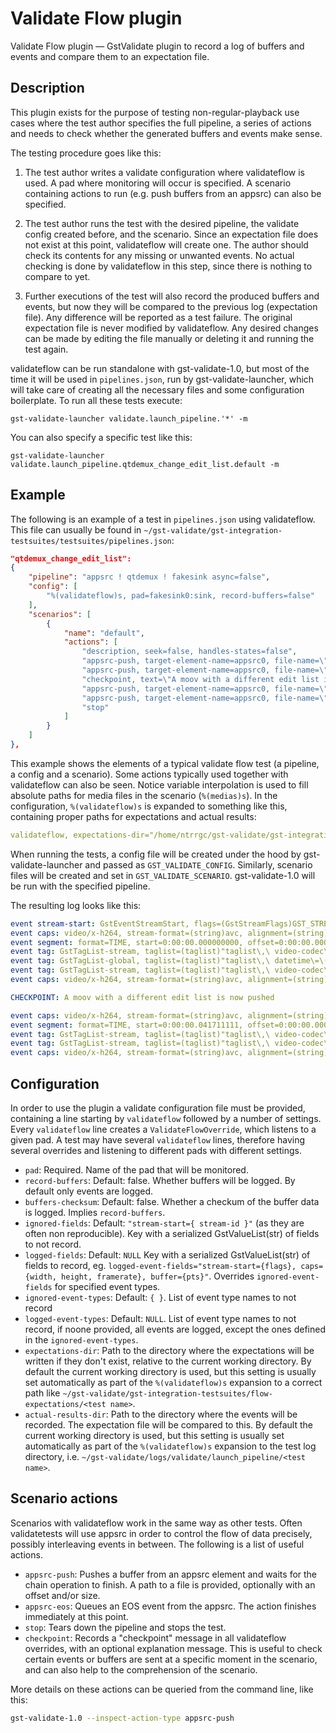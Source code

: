 # Validate Flow plugin

Validate Flow plugin &mdash; GstValidate plugin to record a log of buffers and events and compare them to an expectation file.

## Description

This plugin exists for the purpose of testing non-regular-playback use cases where the test author specifies the full pipeline, a series of actions and needs to check whether the generated buffers and events make sense.

The testing procedure goes like this:

1. The test author writes a validate configuration where validateflow is used. A pad where monitoring will occur is specified. A scenario containing actions to run (e.g. push buffers from an appsrc) can also be specified.

2. The test author runs the test with the desired pipeline, the validate config created before, and the scenario. Since an expectation file does not exist at this point, validateflow will create one. The author should check its contents for any missing or unwanted events. No actual checking is done by validateflow in this step, since there is nothing to compare to yet.

3. Further executions of the test will also record the produced buffers and events, but now they will be compared to the previous log (expectation file). Any difference will be reported as a test failure. The original expectation file is never modified by validateflow. Any desired changes can be made by editing the file manually or deleting it and running the test again.

validateflow can be run standalone with gst-validate-1.0, but most of the time it will be used in `pipelines.json`, run by gst-validate-launcher, which will take care of creating all the necessary files and some configuration boilerplate. To run all these tests execute:

    gst-validate-launcher validate.launch_pipeline.'*' -m

You can also specify a specific test like this:

    gst-validate-launcher validate.launch_pipeline.qtdemux_change_edit_list.default -m

## Example

The following is an example of a test in `pipelines.json` using validateflow. This file can usually be found in `~/gst-validate/gst-integration-testsuites/testsuites/pipelines.json`:

``` json
"qtdemux_change_edit_list":
{
    "pipeline": "appsrc ! qtdemux ! fakesink async=false",
    "config": [
        "%(validateflow)s, pad=fakesink0:sink, record-buffers=false"
    ],
    "scenarios": [
        {
            "name": "default",
            "actions": [
                "description, seek=false, handles-states=false",
                "appsrc-push, target-element-name=appsrc0, file-name=\"%(medias)s/fragments/car-20120827-85.mp4/init.mp4\"",
                "appsrc-push, target-element-name=appsrc0, file-name=\"%(medias)s/fragments/car-20120827-85.mp4/media1.mp4\"",
                "checkpoint, text=\"A moov with a different edit list is now pushed\"",
                "appsrc-push, target-element-name=appsrc0, file-name=\"%(medias)s/fragments/car-20120827-86.mp4/init.mp4\"",
                "appsrc-push, target-element-name=appsrc0, file-name=\"%(medias)s/fragments/car-20120827-86.mp4/media2.mp4\"",
                "stop"
            ]
        }
    ]
},
```

This example shows the elements of a typical validate flow test (a pipeline, a config and a scenario). Some actions typically used together with validateflow can also be seen. Notice variable interpolation is used to fill absolute paths for media files in the scenario (`%(medias)s`). In the configuration, `%(validateflow)s` is expanded to something like this, containing proper paths for expectations and actual results:

``` yaml
validateflow, expectations-dir="/home/ntrrgc/gst-validate/gst-integration-testsuites/flow-expectations/qtdemux_change_edit_list", actual-results-dir="/home/ntrrgc/gst-validate/logs/validate/launch_pipeline/qtdemux_change_edit_list"
```

When running the tests, a config file will be created under the hood by gst-validate-launcher and passed as `GST_VALIDATE_CONFIG`. Similarly, scenario files will be created and set in `GST_VALIDATE_SCENARIO`. gst-validate-1.0 will be run with the specified pipeline.

The resulting log looks like this:

``` yaml
event stream-start: GstEventStreamStart, flags=(GstStreamFlags)GST_STREAM_FLAG_NONE, group-id=(uint)1;
event caps: video/x-h264, stream-format=(string)avc, alignment=(string)au, level=(string)2.1, profile=(string)main, codec_data=(buffer)014d4015ffe10016674d4015d901b1fe4e1000003e90000bb800f162e48001000468eb8f20, width=(int)426, height=(int)240, pixel-aspect-ratio=(fraction)1/1;
event segment: format=TIME, start=0:00:00.000000000, offset=0:00:00.000000000, stop=none, time=0:00:00.000000000, base=0:00:00.000000000, position=0:00:00.000000000
event tag: GstTagList-stream, taglist=(taglist)"taglist\,\ video-codec\=\(string\)\"H.264\\\ /\\\ AVC\"\;";
event tag: GstTagList-global, taglist=(taglist)"taglist\,\ datetime\=\(datetime\)2012-08-27T01:00:50Z\,\ container-format\=\(string\)\"ISO\\\ fMP4\"\;";
event tag: GstTagList-stream, taglist=(taglist)"taglist\,\ video-codec\=\(string\)\"H.264\\\ /\\\ AVC\"\;";
event caps: video/x-h264, stream-format=(string)avc, alignment=(string)au, level=(string)2.1, profile=(string)main, codec_data=(buffer)014d4015ffe10016674d4015d901b1fe4e1000003e90000bb800f162e48001000468eb8f20, width=(int)426, height=(int)240, pixel-aspect-ratio=(fraction)1/1, framerate=(fraction)24000/1001;

CHECKPOINT: A moov with a different edit list is now pushed

event caps: video/x-h264, stream-format=(string)avc, alignment=(string)au, level=(string)3, profile=(string)main, codec_data=(buffer)014d401effe10016674d401ee8805017fcb0800001f480005dc0078b168901000468ebaf20, width=(int)640, height=(int)360, pixel-aspect-ratio=(fraction)1/1;
event segment: format=TIME, start=0:00:00.041711111, offset=0:00:00.000000000, stop=none, time=0:00:00.000000000, base=0:00:00.000000000, position=0:00:00.041711111
event tag: GstTagList-stream, taglist=(taglist)"taglist\,\ video-codec\=\(string\)\"H.264\\\ /\\\ AVC\"\;";
event tag: GstTagList-stream, taglist=(taglist)"taglist\,\ video-codec\=\(string\)\"H.264\\\ /\\\ AVC\"\;";
event caps: video/x-h264, stream-format=(string)avc, alignment=(string)au, level=(string)3, profile=(string)main, codec_data=(buffer)014d401effe10016674d401ee8805017fcb0800001f480005dc0078b168901000468ebaf20, width=(int)640, height=(int)360, pixel-aspect-ratio=(fraction)1/1, framerate=(fraction)24000/1001;
```

## Configuration

In order to use the plugin a validate configuration file must be provided, containing a line starting by `validateflow` followed by a number of settings. Every `validateflow` line creates a `ValidateFlowOverride`, which listens to a given pad. A test may have several `validateflow` lines, therefore having several overrides and listening to different pads with different settings.

 * `pad`: Required. Name of the pad that will be monitored.
 * `record-buffers`: Default: false. Whether buffers will be logged. By default only events are logged.
 * `buffers-checksum`: Default: false. Whether a checkum of the buffer data is logged. Implies `record-buffers`.
 * `ignored-fields`: Default: `"stream-start={ stream-id }"` (as they are often non reproducible). Key with a serialized GstValueList(str) of fields to not record.
 * `logged-fields`: Default: `NULL` Key with a serialized GstValueList(str) of fields to record, eg. `logged-event-fields="stream-start={flags}, caps={width, height, framerate}, buffer={pts}"`. Overrides `ignored-event-fields` for specified event types.
 * `ignored-event-types`: Default: `{ }`. List of event type names to not record
 * `logged-event-types`: Default: `NULL`. List of event type names to not record, if noone provided, all events are logged, except the ones defined in the `ignored-event-types`.
 * `expectations-dir`: Path to the directory where the expectations will be written if they don't exist, relative to the current working directory. By default the current working directory is used, but this setting is usually set automatically as part of the `%(validateflow)s` expansion to a correct path like `~/gst-validate/gst-integration-testsuites/flow-expectations/<test name>`.
 * `actual-results-dir`: Path to the directory where the events will be recorded. The expectation file will be compared to this. By default the current working directory is used, but this setting is usually set automatically as part of the `%(validateflow)s` expansion to the test log directory, i.e. `~/gst-validate/logs/validate/launch_pipeline/<test name>`.

## Scenario actions

Scenarios with validateflow work in the same way as other tests. Often validatetests will use appsrc in order to control the flow of data precisely, possibly interleaving events in between. The following is a list of useful actions.

 * `appsrc-push`: Pushes a buffer from an appsrc element and waits for the chain operation to finish. A path to a file is provided, optionally with an offset and/or size.
 * `appsrc-eos`: Queues an EOS event from the appsrc. The action finishes immediately at this point.
 * `stop`: Tears down the pipeline and stops the test.
 * `checkpoint`: Records a "checkpoint" message in all validateflow overrides, with an optional explanation message. This is useful to check certain events or buffers are sent at a specific moment in the scenario, and can also help to the comprehension of the scenario.

More details on these actions can be queried from the command line, like this:

``` bash
gst-validate-1.0 --inspect-action-type appsrc-push
```
